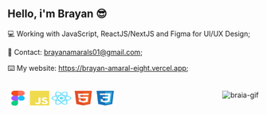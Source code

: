 ## Hello, i'm Brayan 😎

💻 Working with JavaScript, ReactJS/NextJS and Figma for UI/UX Design;

📩 Contact: brayanamarals01@gmail.com;

⌨️ My website: https://brayan-amaral-eight.vercel.app;

<div style="display: inline_block"><br>
  <img align="center" alt="braia-CSS" height="30" width="40" src="https://raw.githubusercontent.com/devicons/devicon/master/icons/figma/figma-original.svg">
  <img align="center" alt="braia-Js" height="30" width="40" src="https://raw.githubusercontent.com/devicons/devicon/master/icons/javascript/javascript-plain.svg">
  <img align="center" alt="braia-React" height="30" width="40" src="https://raw.githubusercontent.com/devicons/devicon/master/icons/react/react-original.svg">
  <img align="center" alt="braia-HTML" height="30" width="40" src="https://raw.githubusercontent.com/devicons/devicon/master/icons/html5/html5-original.svg">
  <img align="center" alt="braia-CSS" height="30" width="40" src="https://raw.githubusercontent.com/devicons/devicon/master/icons/css3/css3-original.svg">
  <img align="right" alt="braia-gif" height="150" src="https://media.giphy.com/media/6RsYcS66Iso0/giphy.gif">
</div>


